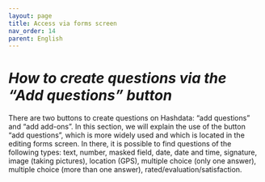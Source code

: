 ```yaml
---
layout: page
title: Access via forms screen
nav_order: 14
parent: English
---
```

# <i>How to create questions via the “Add questions” button</i>
There are two buttons to create questions on Hashdata: “add questions” and “add add-ons”. In this section, we will explain the use of the button “add questions”, which is more widely used and which is located in the editing forms screen. In there, it is possible to find questions of the following types: text, number, masked field, date, date and time, signature, image (taking pictures), location (GPS), multiple choice (only one answer), multiple choice (more than one answer), rated/evaluation/satisfaction.
